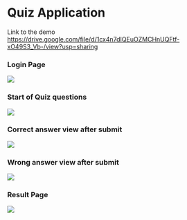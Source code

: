 # Quiz Application

Link to the demo  https://drive.google.com/file/d/1cx4n7dIQEuOZMCHnUQFtf-xO49S3_Vb-/view?usp=sharing


### Login Page
![](images/login.png)


###  Start of Quiz questions
![](images/question.png)

###  Correct answer view after submit
![](images/correct.png)

### Wrong answer view after submit
![](images/wrong.png)

### Result Page
![](images/final.png)


